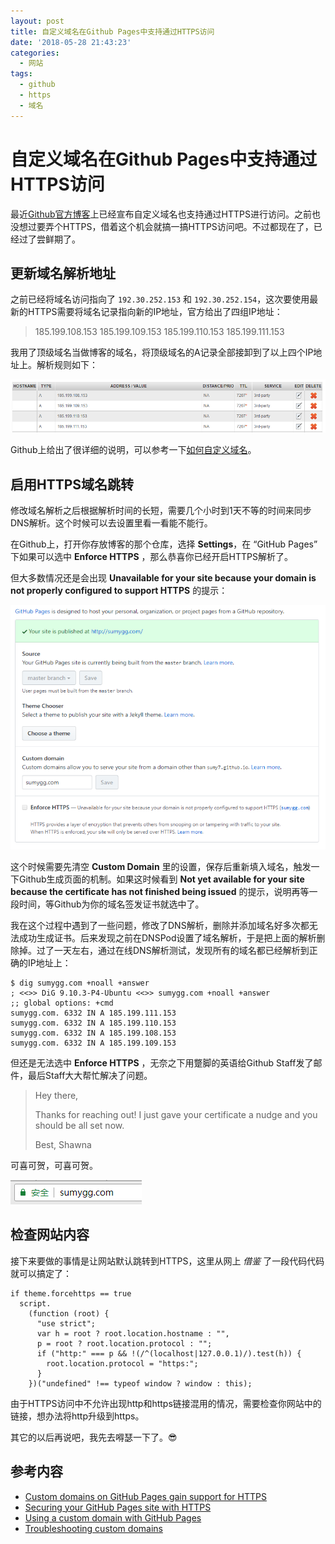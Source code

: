 ```yaml
---
layout: post
title: 自定义域名在Github Pages中支持通过HTTPS访问
date: '2018-05-28 21:43:23'
categories:
  - 网站
tags:
  - github
  - https
  - 域名
---
```


# 自定义域名在Github Pages中支持通过HTTPS访问

最近[Github官方博客](https://blog.github.com/2018-05-01-github-pages-custom-domains-https/)上已经宣布自定义域名也支持通过HTTPS进行访问。之前也没想过要弄个HTTPS，借着这个机会就搞一搞HTTPS访问吧。不过都现在了，已经过了尝鲜期了。

## 更新域名解析地址

之前已经将域名访问指向了 `192.30.252.153` 和 `192.30.252.154`，这次要使用最新的HTTPS需要将域名记录指向新的IP地址，官方给出了四组IP地址：

> 185.199.108.153
> 185.199.109.153
> 185.199.110.153
> 185.199.111.153

我用了顶级域名当做博客的域名，将顶级域名的A记录全部接卸到了以上四个IP地址上。解析规则如下：

![DNS解析配置](./1.png)

Github上给出了很详细的说明，可以参考一下[如何自定义域名](https://help.github.com/articles/using-a-custom-domain-with-github-pages/)。

## 启用HTTPS域名跳转

修改域名解析之后根据解析时间的长短，需要几个小时到1天不等的时间来同步DNS解析。这个时候可以去设置里看一看能不能行。

在Github上，打开你存放博客的那个仓库，选择 **Settings**，在 “GitHub Pages” 下如果可以选中 **Enforce HTTPS** ，那么恭喜你已经开启HTTPS解析了。

但大多数情况还是会出现 **Unavailable for your site because your domain is not properly configured to support HTTPS** 的提示：

![GitHub Pages配置](./2.png)

这个时候需要先清空 **Custom Domain** 里的设置，保存后重新填入域名，触发一下Github生成页面的机制。如果这时候看到 **Not yet available for your site because the certificate has not finished being issued** 的提示，说明再等一段时间，等Github为你的域名签发证书就选中了。

我在这个过程中遇到了一些问题，修改了DNS解析，删除并添加域名好多次都无法成功生成证书。后来发现之前在DNSPod设置了域名解析，于是把上面的解析删除掉。过了一天左右，通过在线DNS解析测试，发现所有的域名都已经解析到正确的IP地址上：

```shell
$ dig sumygg.com +noall +answer
; <<>> DiG 9.10.3-P4-Ubuntu <<>> sumygg.com +noall +answer
;; global options: +cmd
sumygg.com. 6332 IN A 185.199.111.153
sumygg.com. 6332 IN A 185.199.110.153
sumygg.com. 6332 IN A 185.199.108.153
sumygg.com. 6332 IN A 185.199.109.153
```

但还是无法选中 **Enforce HTTPS** ，无奈之下用蹩脚的英语给Github Staff发了邮件，最后Staff大大帮忙解决了问题。

> Hey there,
>
> Thanks for reaching out! I just gave your certificate a nudge and you should be all set now.
>
> Best,
> Shawna

可喜可贺，可喜可贺。

![小绿锁](./3.png)

## 检查网站内容

接下来要做的事情是让网站默认跳转到HTTPS，这里从网上 _借鉴_ 了一段代码代码就可以搞定了：

```pug
if theme.forcehttps == true
  script.
    (function (root) {
      "use strict";
      var h = root ? root.location.hostname : "",
      p = root ? root.location.protocol : "";
      if ("http:" === p && !(/^(localhost|127.0.0.1)/).test(h)) {
        root.location.protocol = "https:";
      }
    })("undefined" !== typeof window ? window : this);
```

由于HTTPS访问中不允许出现http和https链接混用的情况，需要检查你网站中的链接，想办法将http升级到https。

其它的以后再说吧，我先去嘚瑟一下了。:sunglasses:

## 参考内容

+ [Custom domains on GitHub Pages gain support for HTTPS](https://blog.github.com/2018-05-01-github-pages-custom-domains-https/)
+ [Securing your GitHub Pages site with HTTPS](https://help.github.com/articles/securing-your-github-pages-site-with-https/)
+ [Using a custom domain with GitHub Pages](https://help.github.com/articles/using-a-custom-domain-with-github-pages/)
+ [Troubleshooting custom domains](https://help.github.com/articles/troubleshooting-custom-domains/)
